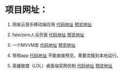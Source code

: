 # 项目网址：
 1. 网易云音乐移动端应用
[代码地址](https://github.com/MAJIANYANG666/music-demo-201708)
[预览地址](http://52qianduan.club/index.html)

2. fate/zero人设页面
[代码地址](https://github.com/MAJIANYANG666/git-demo3/tree/master/pro41-1-fate)
[预览地址](https://majianyang666.github.io/git-demo3/pro41-1-fate/index.html)

3. 一个MVVM库
[代码地址](https://github.com/MAJIANYANG666/MVVM)
[预览地址](https://majianyang666.github.io/MVVM/index.html)
                        
4. 导购app
[代码地址](https://github.com/MAJIANYANG666/VueShopApp)
不能直接预览，需要克隆到本地运行。

5. 英雄联盟（LOL）桌面端官网仿制
[代码地址](https://github.com/MAJIANYANG666/git-demo3/tree/master/pro32-1-lol-index)
[预览地址](https://majianyang666.github.io/git-demo3/pro32-1-lol-index/index.html)
                       
                 
